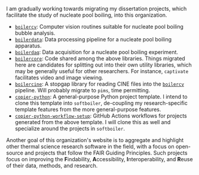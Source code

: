 I am gradually working towards migrating my dissertation projects, which facilitate the study of nucleate pool boiling, into this organization.

- [`boilercv`](https://github.com/blakeNaccarato/boilercv): Computer vision routines suitable for nucleate pool boiling bubble analysis.
- [`boilerdata`](https://github.com/blakeNaccarato/boilerdata): Data processing pipeline for a nucleate pool boiling apparatus.
- [`boilerdaq`](https://github.com/blakeNaccarato/boilerdaq): Data acquisition for a nucleate pool boiling experiment.
- [`boilercore`](https://github.com/blakeNaccarato/boilercore): Code shared among the above libraries. Things migrated here are candidates for splitting out into their own utility libraries, which may be generally useful for other researchers. For instance, `captivate` facilitates video and image viewing.
- [`boilercine`](https://github.com/blakeNaccarato/boilercine): A stopgap library for reading CINE files into the [`boilercv`](https://github.com/blakeNaccarato/boilercv) pipeline. Will probably migrate to `pims`, time permitting.
- [`copier-python`](https://github.com/blakeNaccarato/copier-python): A general-purpose Python project template. I intend to clone this template into `softboiler`, de-coupling my research-specific template features from the more general-purpose features.
- [`copier-python-workflow-setup`](https://github.com/blakeNaccarato/copier-python-workflow-setup): GitHub Actions workflows for projects generated from the above template. I will clone this as well and specialize around the projects in `softboiler`.

Another goal of this organization's website is to aggregate and highlight other thermal science research software in the field, with a focus on open-source and projects that follow the FAIR Guiding Principles. Such projects focus on improving the **F**indability, **A**ccessibility, **I**nteroperability, and **R**euse of their data, methods, and research.
